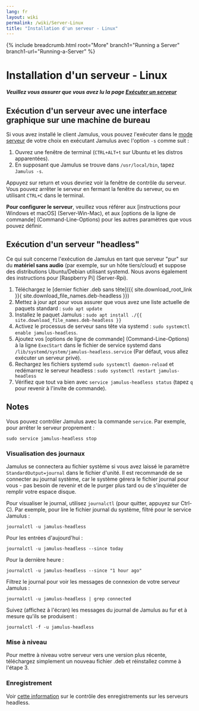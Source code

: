 ```yaml
---
lang: fr
layout: wiki
permalink: /wiki/Server-Linux
title: "Installation d'un serveur - Linux"
---
```


{% include breadcrumb.html root="More" branch1="Running a Server" branch1-url="Running-a-Server" %}

# Installation d'un serveur - Linux

**_Veuillez vous assurer que vous avez lu la page [Exécuter un serveur](Running-a-Server)_**


## Exécution d'un serveur avec une interface graphique sur une machine de bureau

Si vous avez installé le client Jamulus, vous pouvez l'exécuter dans le [mode serveur](Choosing-a-Server-Type) de votre choix en exécutant Jamulus avec l'option `-s` comme suit :

1. Ouvrez une fenêtre de terminal (`CTRL+ALT+t` sur Ubuntu et les distros apparentées).
1. En supposant que Jamulus se trouve dans `/usr/local/bin`, tapez `Jamulus -s`.

Appuyez sur return et vous devriez voir la fenêtre de contrôle du serveur. Vous pouvez arrêter le serveur en fermant la fenêtre du serveur, ou en utilisant `CTRL+C` dans le terminal.

**Pour configurer le serveur**, veuillez vous référer aux [instructions pour Windows et macOS] (Server-Win-Mac), et aux [options de la ligne de commande] (Command-Line-Options) pour les autres paramètres que vous pouvez définir.

## Exécution d'un serveur "headless"

Ce qui suit concerne l'exécution de Jamulus en tant que serveur "pur" sur du **matériel sans audio** (par exemple, sur un hôte tiers/cloud) et suppose des distributions Ubuntu/Debian utilisant systemd. Nous avons également des instructions pour [Raspberry Pi] (Server-Rpi).

1. Téléchargez le [dernier fichier .deb sans tête]({{ site.download_root_link }}{ site.download_file_names.deb-headless }})
1. Mettez à jour apt pour vous assurer que vous avez une liste actuelle de paquets standard : `sudo apt update`
1. Installez le paquet Jamulus : `sudo apt install ./{{ site.download_file_names.deb-headless }}`
1. Activez le processus de serveur sans tête via systemd : `sudo systemctl enable jamulus-headless`.
1. Ajoutez vos [options de ligne de commande] (Command-Line-Options) à la ligne `ExecStart` dans le fichier de service systemd dans `/lib/systemd/system/jamulus-headless.service` (Par défaut, vous allez exécuter un serveur privé).
1. Rechargez les fichiers systemd `sudo systemctl daemon-reload` et redémarrez le serveur headless : `sudo systemctl restart jamulus-headless`
1. Vérifiez que tout va bien avec `service jamulus-headless status` (tapez `q` pour revenir à l'invite de commande).

## Notes

Vous pouvez contrôler Jamulus avec la commande `service`. Par exemple, pour arrêter le serveur proprement :

`sudo service jamulus-headless stop`

### Visualisation des journaux

Jamulus se connectera au fichier système si vous avez laissé le paramètre `StandardOutput=journal` dans le fichier d'unité. Il est recommandé de se connecter au journal système, car le système gérera le fichier journal pour vous - pas besoin de revenir et de le purger plus tard ou de s'inquiéter de remplir votre espace disque.

Pour visualiser le journal, utilisez `journalctl` (pour quitter, appuyez sur Ctrl-C). Par exemple, pour lire le fichier journal du système, filtré pour le service Jamulus :

`journalctl -u jamulus-headless`

Pour les entrées d'aujourd'hui :

`journalctl -u jamulus-headless --since today`

Pour la dernière heure :

`journalctl -u jamulus-headless --since "1 hour ago"`

Filtrez le journal pour voir les messages de connexion de votre serveur Jamulus :

`journalctl -u jamulus-headless | grep connected`

Suivez (affichez à l'écran) les messages du journal de Jamulus au fur et à mesure qu'ils se produisent :

`journalctl -f -u jamulus-headless`

### Mise à niveau

Pour mettre à niveau votre serveur vers une version plus récente, téléchargez simplement un nouveau fichier .deb et réinstallez comme à l'étape 3.

### Enregistrement

Voir [cette information](/wiki/Tips-Tricks-More#contrôle-des-enregistrements-sur-les-serveurs-headless-linux) sur le contrôle des enregistrements sur les serveurs headless.
